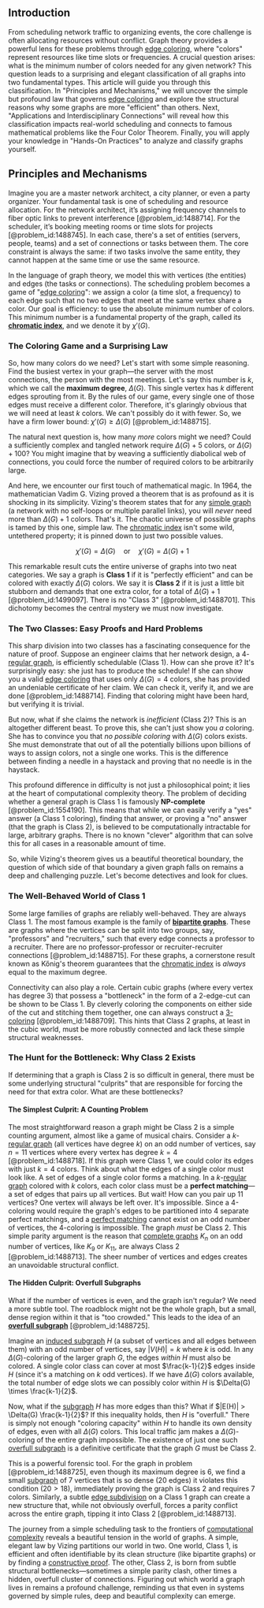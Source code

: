 ## Introduction
From scheduling network traffic to organizing events, the core challenge is often allocating resources without conflict. Graph theory provides a powerful lens for these problems through [edge coloring](@article_id:270853), where "colors" represent resources like time slots or frequencies. A crucial question arises: what is the minimum number of colors needed for any given network? This question leads to a surprising and elegant classification of all graphs into two fundamental types. This article will guide you through this classification. In "Principles and Mechanisms," we will uncover the simple but profound law that governs [edge coloring](@article_id:270853) and explore the structural reasons why some graphs are more "efficient" than others. Next, "Applications and Interdisciplinary Connections" will reveal how this classification impacts real-world scheduling and connects to famous mathematical problems like the Four Color Theorem. Finally, you will apply your knowledge in "Hands-On Practices" to analyze and classify graphs yourself.

## Principles and Mechanisms

Imagine you are a master network architect, a city planner, or even a party organizer. Your fundamental task is one of scheduling and resource allocation. For the network architect, it’s assigning frequency channels to fiber optic links to prevent interference [@problem_id:1488714]. For the scheduler, it’s booking meeting rooms or time slots for projects [@problem_id:1488745]. In each case, there's a set of entities (servers, people, teams) and a set of connections or tasks between them. The core constraint is always the same: if two tasks involve the same entity, they cannot happen at the same time or use the same resource.

In the language of graph theory, we model this with vertices (the entities) and edges (the tasks or connections). The scheduling problem becomes a game of "[edge coloring](@article_id:270853)": we assign a color (a time slot, a frequency) to each edge such that no two edges that meet at the same vertex share a color. Our goal is efficiency: to use the absolute minimum number of colors. This minimum number is a fundamental property of the graph, called its **[chromatic index](@article_id:261430)**, and we denote it by $\chi'(G)$.

### The Coloring Game and a Surprising Law

So, how many colors do we need? Let's start with some simple reasoning. Find the busiest vertex in your graph—the server with the most connections, the person with the most meetings. Let's say this number is $k$, which we call the **maximum degree**, $\Delta(G)$. This single vertex has $k$ different edges sprouting from it. By the rules of our game, every single one of those edges must receive a different color. Therefore, it's glaringly obvious that we will need at least $k$ colors. We can't possibly do it with fewer. So, we have a firm lower bound: $\chi'(G) \ge \Delta(G)$ [@problem_id:1488715].

The natural next question is, how many *more* colors might we need? Could a sufficiently complex and tangled network require $\Delta(G) + 5$ colors, or $\Delta(G) + 100$? You might imagine that by weaving a sufficiently diabolical web of connections, you could force the number of required colors to be arbitrarily large.

And here, we encounter our first touch of mathematical magic. In 1964, the mathematician Vadim G. Vizing proved a theorem that is as profound as it is shocking in its simplicity. Vizing's theorem states that for any [simple graph](@article_id:274782) (a network with no self-loops or multiple parallel links), you will *never* need more than $\Delta(G) + 1$ colors. That's it. The chaotic universe of possible graphs is tamed by this one, simple law. The [chromatic index](@article_id:261430) isn't some wild, untethered property; it is pinned down to just two possible values.

$$
\chi'(G) = \Delta(G) \quad \text{or} \quad \chi'(G) = \Delta(G) + 1
$$

This remarkable result cuts the entire universe of graphs into two neat categories. We say a graph is **Class 1** if it is "perfectly efficient" and can be colored with exactly $\Delta(G)$ colors. We say it is **Class 2** if it is just a little bit stubborn and demands that one extra color, for a total of $\Delta(G)+1$ [@problem_id:1499097]. There is no "Class 3" [@problem_id:1488701]. This dichotomy becomes the central mystery we must now investigate.

### The Two Classes: Easy Proofs and Hard Problems

This sharp division into two classes has a fascinating consequence for the nature of proof. Suppose an engineer claims that her network design, a 4-[regular graph](@article_id:265383), is efficiently schedulable (Class 1). How can she prove it? It's surprisingly easy: she just has to produce the schedule! If she can show you a valid [edge coloring](@article_id:270853) that uses only $\Delta(G) = 4$ colors, she has provided an undeniable certificate of her claim. We can check it, verify it, and we are done [@problem_id:1488714]. Finding that coloring might have been hard, but verifying it is trivial.

But now, what if she claims the network is *inefficient* (Class 2)? This is an altogether different beast. To prove this, she can't just show you *a* coloring. She has to convince you that *no possible coloring* with $\Delta(G)$ colors exists. She must demonstrate that out of all the potentially billions upon billions of ways to assign colors, not a single one works. This is the difference between finding a needle in a haystack and proving that no needle is in the haystack.

This profound difference in difficulty is not just a philosophical point; it lies at the heart of computational complexity theory. The problem of deciding whether a general graph is Class 1 is famously **NP-complete** [@problem_id:1554190]. This means that while we can easily verify a "yes" answer (a Class 1 coloring), finding that answer, or proving a "no" answer (that the graph is Class 2), is believed to be computationally intractable for large, arbitrary graphs. There is no known "clever" algorithm that can solve this for all cases in a reasonable amount of time.

So, while Vizing's theorem gives us a beautiful theoretical boundary, the question of which side of that boundary a given graph falls on remains a deep and challenging puzzle. Let's become detectives and look for clues.

### The Well-Behaved World of Class 1

Some large families of graphs are reliably well-behaved. They are always Class 1. The most famous example is the family of **[bipartite graphs](@article_id:261957)**. These are graphs where the vertices can be split into two groups, say, "professors" and "recruiters," such that every edge connects a professor to a recruiter. There are no professor-professor or recruiter-recruiter connections [@problem_id:1488715]. For these graphs, a cornerstone result known as Kőnig's theorem guarantees that the [chromatic index](@article_id:261430) is *always* equal to the maximum degree.

Connectivity can also play a role. Certain cubic graphs (where every vertex has degree 3) that possess a "bottleneck" in the form of a 2-edge-cut can be shown to be Class 1. By cleverly coloring the components on either side of the cut and stitching them together, one can always construct a [3-coloring](@article_id:272877) [@problem_id:1488709]. This hints that Class 2 graphs, at least in the cubic world, must be more robustly connected and lack these simple structural weaknesses.

### The Hunt for the Bottleneck: Why Class 2 Exists

If determining that a graph is Class 2 is so difficult in general, there must be some underlying structural "culprits" that are responsible for forcing the need for that extra color. What are these bottlenecks?

#### The Simplest Culprit: A Counting Problem

The most straightforward reason a graph might be Class 2 is a simple counting argument, almost like a game of musical chairs. Consider a $k$-[regular graph](@article_id:265383) (all vertices have degree $k$) on an odd number of vertices, say $n=11$ vertices where every vertex has degree $k=4$ [@problem_id:1488718]. If this graph were Class 1, we could color its edges with just $k=4$ colors. Think about what the edges of a single color must look like. A set of edges of a single color forms a matching. In a $k$-[regular graph](@article_id:265383) colored with $k$ colors, each color class must be a **perfect matching**—a set of edges that pairs up all vertices. But wait! How can you pair up 11 vertices? One vertex will always be left over. It's impossible. Since a 4-coloring would require the graph's edges to be partitioned into 4 separate perfect matchings, and a [perfect matching](@article_id:273422) cannot exist on an odd number of vertices, the 4-coloring is impossible. The graph *must* be Class 2.
This simple parity argument is the reason that [complete graphs](@article_id:265989) $K_n$ on an odd number of vertices, like $K_9$ or $K_{11}$, are always Class 2 [@problem_id:1488713]. The sheer number of vertices and edges creates an unavoidable structural conflict.

#### The Hidden Culprit: Overfull Subgraphs

What if the number of vertices is even, and the graph isn't regular? We need a more subtle tool. The roadblock might not be the whole graph, but a small, dense region within it that is "too crowded." This leads to the idea of an **[overfull subgraph](@article_id:267491)** [@problem_id:1488725].

Imagine an [induced subgraph](@article_id:269818) $H$ (a subset of vertices and all edges between them) with an odd number of vertices, say $|V(H)| = k$ where $k$ is odd. In any $\Delta(G)$-coloring of the larger graph $G$, the edges *within* $H$ must also be colored. A single color class can cover at most $\frac{k-1}{2}$ edges inside $H$ (since it's a matching on $k$ odd vertices). If we have $\Delta(G)$ colors available, the total number of edge slots we can possibly color within $H$ is $\Delta(G) \times \frac{k-1}{2}$.

Now, what if the [subgraph](@article_id:272848) $H$ has more edges than this? What if $|E(H)| > \Delta(G) \frac{k-1}{2}$? If this inequality holds, then $H$ is "overfull." There is simply not enough "coloring capacity" within $H$ to handle its own density of edges, even with all $\Delta(G)$ colors. This local traffic jam makes a $\Delta(G)$-coloring of the entire graph impossible. The existence of just one such [overfull subgraph](@article_id:267491) is a definitive certificate that the graph $G$ must be Class 2.

This is a powerful forensic tool. For the graph in problem [@problem_id:1488725], even though its maximum degree is 6, we find a small [subgraph](@article_id:272848) of 7 vertices that is so dense ($20$ edges) it violates this condition ($20 > 18$), immediately proving the graph is Class 2 and requires 7 colors. Similarly, a subtle [edge subdivision](@article_id:262304) on a Class 1 graph can create a new structure that, while not obviously overfull, forces a parity conflict across the entire graph, tipping it into Class 2 [@problem_id:1488713].

The journey from a simple scheduling task to the frontiers of [computational complexity](@article_id:146564) reveals a beautiful tension in the world of graphs. A simple, elegant law by Vizing partitions our world in two. One world, Class 1, is efficient and often identifiable by its clean structure (like bipartite graphs) or by finding a [constructive proof](@article_id:157093). The other, Class 2, is born from subtle structural bottlenecks—sometimes a simple parity clash, other times a hidden, overfull cluster of connections. Figuring out which world a graph lives in remains a profound challenge, reminding us that even in systems governed by simple rules, deep and beautiful complexity can emerge.